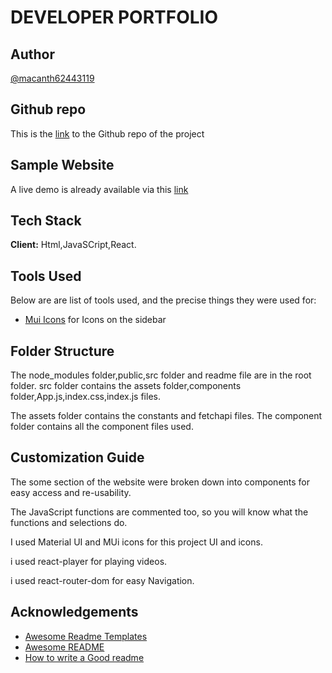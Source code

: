 # DEVELOPER PORTFOLIO

## Author

[@macanth62443119](https://www.twitter.com/macanth62443119)

## Github repo

This is the [link](https://github.com/mac-anthony/myPortfolio-website) to the Github repo of the project

## Sample Website

A live demo is already available via this [link](https://my-porfolioo.netlify.app)

## Tech Stack

**Client:** Html,JavaSCript,React.

## Tools Used

Below are are list of tools used, and the precise things they were used for:

- [Mui Icons](https://mui.com/material-ui/material-icons/) for Icons on the sidebar 

## Folder Structure

The node_modules folder,public,src folder and readme file are in the root folder.
src folder contains the assets folder,components folder,App.js,index.css,index.js files.

The assets folder contains the constants and fetchapi files.
The component folder contains all the component files used.

## Customization Guide

The some section of the website were broken down into components for easy access and re-usability.

The JavaScript functions are commented too, so you will know what the functions and selections do.

I used Material UI and MUi icons for this project UI and icons.

i used react-player for playing videos.

i used react-router-dom for easy Navigation.


## Acknowledgements

- [Awesome Readme Templates](https://awesomeopensource.com/project/elangosundar/awesome-README-templates)
- [Awesome README](https://github.com/matiassingers/awesome-readme)
- [How to write a Good readme](https://bulldogjob.com/news/449-how-to-write-a-good-readme-for-your-github-project)